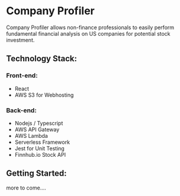 # Company Profiler
Company Profiler allows non-finance professionals to easily perform fundamental financial analysis on US companies for potential stock investment.

## Technology Stack:
### Front-end:
* React
* AWS S3 for Webhosting
### Back-end:
* Nodejs / Typescript
* AWS API Gateway
* AWS Lambda
* Serverless Framework
* Jest for Unit Testing
* Finnhub.io Stock API

## Getting Started:
more to come....

